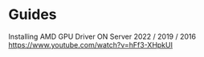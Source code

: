 # Guides

Installing AMD GPU Driver ON Server 2022 / 2019 / 2016 
https://www.youtube.com/watch?v=hFf3-XHpkUI

